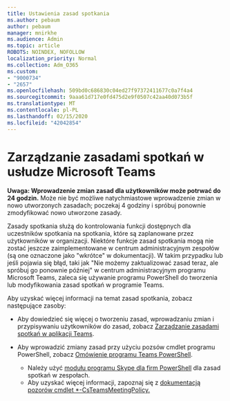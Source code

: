 ```yaml
---
title: Ustawienia zasad spotkania
ms.author: pebaum
author: pebaum
manager: mnirkhe
ms.audience: Admin
ms.topic: article
ROBOTS: NOINDEX, NOFOLLOW
localization_priority: Normal
ms.collection: Adm_O365
ms.custom:
- "9000734"
- "2657"
ms.openlocfilehash: 509bd0c686830c04ed27f97372411677c0a7f4a4
ms.sourcegitcommit: 9aaa61d717e0fd475d2e9f0507c42aa40d073b5f
ms.translationtype: MT
ms.contentlocale: pl-PL
ms.lasthandoff: 02/15/2020
ms.locfileid: "42042854"
---
```

# <a name="manage-meeting-policies-in-microsoft-teams"></a>Zarządzanie zasadami spotkań w usłudze Microsoft Teams

**Uwaga: Wprowadzenie zmian zasad dla użytkowników może potrwać do 24 godzin.** Może nie być możliwe natychmiastowe wprowadzenie zmian w nowo utworzonych zasadach; poczekaj 4 godziny i spróbuj ponownie zmodyfikować nowo utworzone zasady.

Zasady spotkania służą do kontrolowania funkcji dostępnych dla uczestników spotkania na spotkania, które są zaplanowane przez użytkowników w organizacji. Niektóre funkcje zasad spotkania mogą nie zostać jeszcze zaimplementowane w centrum administracyjnym zespołów (są one oznaczone jako "wkrótce" w dokumentacji). W takim przypadku lub jeśli pojawia się błąd, taki jak "Nie możemy zaktualizować zasad teraz, ale spróbuj go ponownie później" w centrum administracyjnym programu Microsoft Teams, zaleca się używanie programu PowerShell do tworzenia lub modyfikowania zasad spotkań w programie Teams. 

Aby uzyskać więcej informacji na temat zasad spotkania, zobacz następujące zasoby:

- Aby dowiedzieć się więcej o tworzeniu zasad, wprowadzaniu zmian i przypisywaniu użytkowników do zasad, zobacz [Zarządzanie zasadami spotkań w aplikacji Teams](https://docs.microsoft.com/microsoftteams/meeting-policies-in-teams).

- Aby wprowadzić zmiany zasad przy użyciu pozsów cmdlet programu PowerShell, zobacz [Omówienie programu Teams PowerShell](https://docs.microsoft.com/microsoftteams/teams-powershell-overview). 
    - Należy użyć [modułu programu Skype dla firm PowerShell](https://www.microsoft.com/download/details.aspx?id=39366) dla zasad spotkań w zespołach. 
    - Aby uzyskać więcej informacji, zapoznaj się z [dokumentacją pozorów cmdlet *-CsTeamsMeetingPolicy.](https://docs.microsoft.com/search/?search=CsTeamsMeetingPolicy&view=skype-ps)

